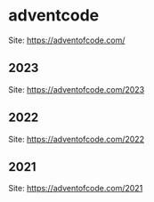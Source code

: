 # adventcode

Site: https://adventofcode.com/

## 2023

Site: https://adventofcode.com/2023

## 2022

Site: https://adventofcode.com/2022

## 2021

Site: https://adventofcode.com/2021
